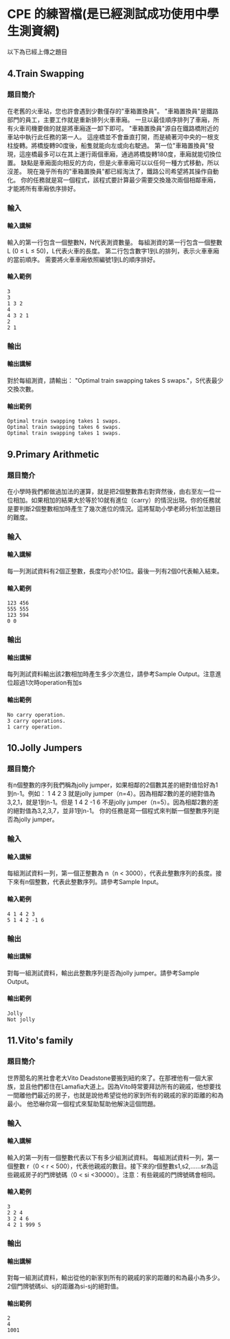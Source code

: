 # CPE 的練習檔(是已經測試成功使用中學生測資網)
以下為已經上傳之題目
## 4.Train Swapping
### 題目簡介
在老舊的火車站，您也許會遇到少數僅存的"車箱置換員"。
"車箱置換員"是鐵路部門的員工，主要工作就是重新排列火車車廂。
一旦以最佳順序排列了車廂，所有火車司機要做的就是將車廂逐一卸下即可。
"車箱置換員"源自在鐵路橋附近的車站中執行此任務的第一人。
這座橋並不會垂直打開，而是繞著河中央的一根支柱旋轉。將橋旋轉90度後，船隻就能向左或向右駛過。
第一位"車箱置換員"發現，這座橋最多可以在其上運行兩個車廂，通過將橋旋轉180度，車廂就能切換位置。
缺點是車廂面向相反的方向，但是火車車廂可以以任何一種方式移動，所以沒差。
現在幾乎所有的"車箱置換員"都已經淘汰了，鐵路公司希望將其操作自動化。
你的任務就是寫一個程式，該程式要計算最少需要交換幾次兩個相鄰車廂，才能將所有車廂依序排好。
### 輸入
#### 輸入講解
輸入的第一行包含一個整數N，N代表測資數量。
每組測資的第一行包含一個整數L (0 ≤ L ≤ 50)，L代表火車的長度。
第二行包含數字1到L的排列，表示火車車廂的當前順序。
需要將火車車廂依照編號1到L的順序排好。
#### 輸入範例
```
3
3
1 3 2
4
4 3 2 1
2
2 1
```
### 輸出
#### 輸出講解
對於每組測資，請輸出：
"Optimal train swapping takes S swaps."，S代表最少交換次數。
#### 輸出範例
```
Optimal train swapping takes 1 swaps.
Optimal train swapping takes 6 swaps.
Optimal train swapping takes 1 swaps.
```
## 9.Primary Arithmetic
### 題目簡介
在小學時我們都做過加法的運算，就是把2個整數靠右對齊然後，由右至左一位一位相加。如果相加的結果大於等於10就有進位（carry）的情況出現。你的任務就是要判斷2個整數相加時產生了幾次進位的情況。這將幫助小學老師分析加法題目的難度。
### 輸入
#### 輸入講解
每一列測試資料有2個正整數，長度均小於10位。最後一列有2個0代表輸入結束。
#### 輸入範例
```
123 456
555 555
123 594
0 0
```
### 輸出
#### 輸出講解
每列測試資料輸出該2數相加時產生多少次進位，請參考Sample Output。注意進位超過1次時operation有加s
#### 輸出範例
```
No carry operation.
3 carry operations.
1 carry operation.
```
## 10.Jolly Jumpers
### 題目簡介
有n個整數的序列我們稱為jolly jumper，如果相鄰的2個數其差的絕對值恰好為1到n-1。例如：
1 4 2 3
就是jolly jumper（n=4）。因為相鄰2數的差的絕對值為3,2,1，就是1到n-1。但是
1 4 2 -1 6 
不是jolly jumper（n=5）。因為相鄰2數的差的絕對值為3,2,3,7，並非1到n-1。
你的任務是寫一個程式來判斷一個整數序列是否為jolly jumper。
### 輸入
#### 輸入講解
每組測試資料一列，第一個正整數為 n（n < 3000），代表此整數序列的長度。接下來有n個整數，代表此整數序列。請參考Sample Input。
#### 輸入範例
```
4 1 4 2 3
5 1 4 2 -1 6
```
### 輸出
#### 輸出講解
對每一組測試資料，輸出此整數序列是否為jolly jumper。請參考Sample Output。
#### 輸出範例
```
Jolly
Not jolly
```
## 11.Vito's family
### 題目簡介
世界聞名的黑社會老大Vito Deadstone要搬到紐約來了。在那裡他有一個大家族，並且他們都住在Lamafia大道上。因為Vito時常要拜訪所有的親戚，他想要找一間離他們最近的房子，也就是說他希望從他的家到所有的親戚的家的距離的和為最小。
他恐嚇你寫一個程式來幫助幫助他解決這個問題。
### 輸入
#### 輸入講解
輸入的第一列有一個整數代表以下有多少組測試資料。
每組測試資料一列，第一個整數 r（0 < r < 500），代表他親戚的數目。接下來的r個整數s1,s2,......sr為這些親戚房子的門牌號碼（0 < si <30000）。注意：有些親戚的門牌號碼會相同。
#### 輸入範例
```
3
2 2 4
3 2 4 6
4 2 1 999 5
```
### 輸出
#### 輸出講解
對每一組測試資料，輸出從他的新家到所有的親戚的家的距離的和為最小為多少。2個門牌號碼si、sj的距離為si-sj的絕對值。
#### 輸出範例
```
2
4
1001
```